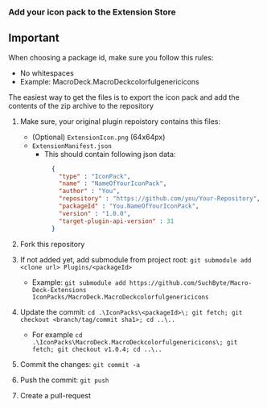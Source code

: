 ### Add your icon pack to the Extension Store
## Important
When choosing a package id, make sure you follow this rules:
- No whitespaces
- Example: MacroDeck.MacroDeckcolorfulgenericicons

The easiest way to get the files is to export the icon pack and add the contents of the zip archive to the repository

1. Make sure, your original plugin repoistory contains this files:
    - (Optional) `ExtensionIcon.png` (64x64px)
    - `ExtensionManifest.json`
        - This should contain following json data:
            ```json
              {
                "type" : "IconPack",
                "name" : "NameOfYourIconPack",
                "author" : "You",
                "repository" : "https://github.com/you/Your-Repository",
                "packageId" : "You.NameOfYourIconPack",
                "version" : "1.0.0",
                "target-plugin-api-version" : 31
              }

2. Fork this repository

3. If not added yet, add submodule from project root: `git submodule add <clone url> Plugins/<packageId>`
    - Example: `git submodule add https://github.com/SuchByte/Macro-Deck-Extensions IconPacks/MacroDeck.MacroDeckcolorfulgenericicons`
    
4. Update the commit: `cd .\IconPacks\<packageId>\; git fetch; git checkout <branch/tag/commit sha1>; cd ..\..`
    - For example `cd .\IconPacks\MacroDeck.MacroDeckcolorfulgenericicons\; git fetch; git checkout v1.0.4; cd ..\..`           
    
5. Commit the changes: `git commit -a`

6. Push the commit: `git push`

7. Create a pull-request

